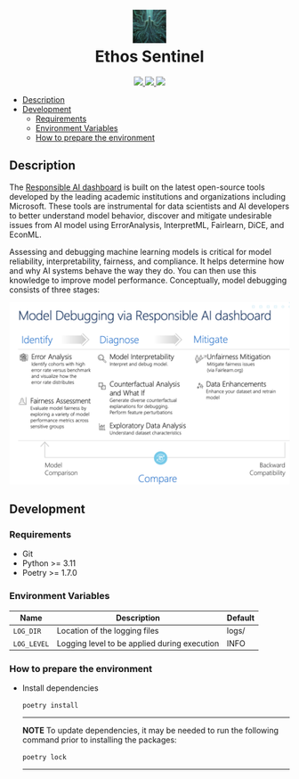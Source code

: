 <div align="center">
  <h1>
    <br/>
    <img src="img/ethos_sentinel_logo.jpg" alt="Ethos Sentinel" width="60"/>
    <br/>
    Ethos Sentinel
  </h1>
</div>

<p align="center">
  <a href="https://www.python.org/downloads/release/python-3120/">
    <img src="https://img.shields.io/badge/python-3.12.0-blue.svg"/>
  </a>
  <a href="https://python-poetry.org/">
    <img src="https://img.shields.io/badge/dependency-poetry-%B2EA00"/>
  </a>
  <a href="https://github.com/qhreul/langchain-util/blob/develop/LICENSE">
    <img src="https://img.shields.io/pypi/l/giteo"/>
  </a>
</p>

- [Description](#description)
- [Development](#development)
  - [Requirements](#requirements)
  - [Environment Variables](#environment-variables)
  - [How to prepare the environment](#how-to-prepare-the-environment) 

## Description <a name="description"></a>
The [Responsible AI dashboard](https://learn.microsoft.com/en-us/training/modules/train-model-debug-with-responsible-ai-dashboard-azure-machine-learning/) 
is built on the latest open-source tools developed by the leading academic institutions and organizations including 
Microsoft. These tools are instrumental for data scientists and AI developers to better understand model behavior, 
discover and mitigate undesirable issues from AI model using ErrorAnalysis, InterpretML, Fairlearn, DiCE, and EconML.

Assessing and debugging machine learning models is critical for model reliability, interpretability, fairness, 
and compliance. It helps determine how and why AI systems behave the way they do. You can then use this knowledge to 
improve model performance. Conceptually, model debugging consists of three stages:

<img src="img/model-debugging.png" alt="Model Debugging" width="600"/>

## Development <a name="development"></a>

### Requirements <a name="requirements"></a>
* Git
* Python >= 3.11
* Poetry >= 1.7.0

### Environment Variables <a name="environment-variables"></a>
| **Name**               | **Description**                                    | **Default**     |
|------------------------|----------------------------------------------------|-----------------|
| `LOG_DIR`              | Location of the logging files                      | logs/           |
| `LOG_LEVEL`            | Logging level to be applied during execution       | INFO            |

### How to prepare the environment <a name="how-to-prepare-the-environment"></a>
* Install dependencies
  ```
  poetry install
  ```
  ---
  **NOTE**
  To update dependencies, it may be needed to run the following command prior to installing the packages:
  ```
  poetry lock
  ```
  ---